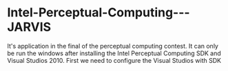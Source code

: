 Intel-Perceptual-Computing---JARVIS
===================================

It's application in the final of the perceptual computing contest.
It can only be run the windows after installing the Intel Perceptual Computing SDK and Visual Studios 2010.
First we need to configure the Visual Studios with SDK
